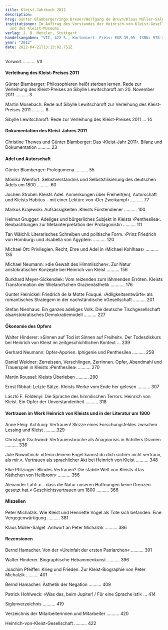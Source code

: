 ```yaml
---
title: Kleist-Jahrbuch 2012
description:  
hrsg: Günter Blamberger/Ingo Breuer/Wolfgang de Bruyn/Klaus Müller-Salget (Hrsg.)
institutionen: Im Auftrag des Vorstandes der Heinrich-von-Kleist-Gesellschaft
  und des Kleist-Museums.
verlag: J. B. Metzler, Stuttgart
handelsangaben: "VII, 422 S., Kartoniert  Preis: EUR 39,95  ISBN: 978-3-476-02459-6"
year: "2012"
date: 2022-04-21T13:13:02.751Z
---
```

Vorwort .......... VII

#### Verleihung des Kleist-Preises 2011

Günter Blamberger: Philosophieren heißt sterben lernen. Rede zur Verleihung des Kleist-Preises an Sibylle Lewitscharoff am 20. November 2011 .......... 3

Martin Mosebach: Rede auf Sibylle Lewitscharoff zur Verleihung des Kleist-Preises 2011 .......... 8

Sibylle Lewitscharoff: Rede zur Verleihung des Kleist-Preises 2011 ... 14

#### Dokumentation des Kleist-Jahres 2011

Christine Thewes und Günter Blamberger: Das ›Kleist-Jahr 2011‹. Bilanz und Dokumentation .......... 23

#### Adel und Autorschaft

Günter Blamberger: Prolegomena .......... 55

Monika Wienfort: Selbstverständnis und Selbststilisierung des deutschen Adels um 1800 .......... 60

Jochen Strobel: Kleists Adel. Anmerkungen über Freiheit(en), Autorschaft und Kleists Habitus – mit einer Lektüre von ›Der Zweikampf‹ .......... 77

Markus Krajewski: Aufsässigkeiten .Kleists Fürstendiener .......... 100

Helmut Grugger: Adeliges und bürgerliches Subjekt in Kleists ›Penthesilea‹. Beobachtungen zur Metainterpretation der Protagonistin .......... 111

Tan Wälchli: Literarisches Schreiben und politische Form. ›Prinz Friedrich von Homburg‹ und ›Isabella von Ägypten‹ .......... 120

Michael Ott: Privilegien. Recht, Ehre und Adel in ›Michael Kohlhaas‹ .......... 135

Michael Neumann: »die Gewalt des Himmlischen«. Zur Natur aristokratischer Konzepte bei Heinrich von Kleist .......... 156

Burkhard Meyer-Sickendiek: Vom reizenden zum lähmenden Erröten. Kleists Transformation der Wieland’schen Grazienästhetik ........... 176

Gunter Heinickel: Friedrich de la Motte Fouqué. ›Adligkeitsentwürfe‹ als romantisches Strategem in der nachständische nGesellschaft .......... 201

Stefan Nienhaus: Ein ganzes adeliges Volk. Die deutsche Tischgesellschaft alsaristokratisches Demokratiemodell .......... 227

#### Ökonomie des Opfers

Walter Hinderer: »Sinnen auf Tod ist Sinnen auf Freiheit«. Der Todesdiskurs bei Heinrich von Kleist im zeitgeschichtlichen Kontext ... 239

Gerhard Neumann: Opfer-Aporien. Iphigenie und Penthesilea .......... 258

Daniel Weidner: Zerreissen, Verschlingen, Zerrinnen. Opfer, Abendmahl und Trauerspiel in Kleists ›Penthesilea‹ .......... 270

Martin Roussel: Kleists Überleben .......... 290

Ernst Ribbat: Letzte Sätze. Kleists Werke vom Ende her gelesen .......... 307

László F. Földényi: Die Sprache des himmlischen Terrors. Heinrich von Kleist. Ein Opfer der Unverstandenheit .......... 318

#### Vertrauen im Werk Heinrich von Kleists und in der Literatur um 1800

Anne Fleig: Achtung: Vertrauen! Skizze eines Forschungsfeldes zwischen Lessing und Kleist ..........329

Christoph Gschwind: Vertrauensbrüche als Anagnorisis in Schillers Dramen .......... 336

Jule Nowoitnick: »Denn deinem Engel kannst du dich sichrer nicht vertraun, als mir.«. Vertrauen als sprachlicher Akt bei Heinrich von Kleist .......... 348

Elke Pfitzinger: Blindes Vertrauen? Die stabile Welt von Kleists ›Das Käthchen von Heilbronn‹ .......... 356

Alexander Lahl: »... dass die Natur unseren Hoffnungen keine Grenzen gesetzt hat.« Geschichtsvertrauen um 1800 .......... 366

#### Miszellen

Peter Michalzik. Wie Kleist und Henriette Vogel als Tote sich befanden: Eine Vergegenwärtigung .......... 381

Klaus Müller-Salget .Antwort an Peter Michalzik .......... 386

#### Rezensionen

Bernd Hamacher. Von der »Ureinfalt der ersten Patriarchen« .......... 391

Walter Hinderer. Biographische Hebammenkunst .......... 396

Joachim Pfeiffer: Krieg und Frieden. Zur Kleist-Biographie von Peter Michalzik .......... 401

Bernd Hamacher: Ästhetik der Negation .......... 409 

Patrick Hohlweck: »Was das, beim Jupiter! / Für eine Sprache ist!« ... 414

Siglenverzeichnis .......... 419 

Verzeichnis der Mitarbeiterinnen und Mitarbeiter .......... 420 

Heinrich-von-Kleist-Gesellschaft .......... 422